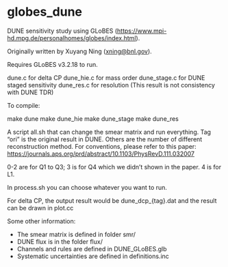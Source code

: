 # globes_dune
DUNE sensitivity study using GLoBES (https://www.mpi-hd.mpg.de/personalhomes/globes/index.html).

Originally written by Xuyang Ning (xning@bnl.gov).

Requires GLoBES v3.2.18 to run.

dune.c	  for delta CP
dune_hie.c  for mass order
dune_stage.c for DUNE staged sensitivity
dune_res.c  for resolution (This result is not consistency with DUNE TDR)

To compile:

make dune
make dune_hie
make dune_stage
make dune_res

A script all.sh that can change the smear matrix and run everything. 
Tag “ori” is the original result in DUNE. Others are the number of different reconstruction method. For conventions, please refer to this paper: https://journals.aps.org/prd/abstract/10.1103/PhysRevD.111.032007

0-2 are for Q1 to Q3; 
3 is for Q4 which we didn’t shown in the paper.
4 is for L1.

In process.sh you can choose whatever you want to run.

For delta CP, the output result would be dune_dcp_{tag}.dat and the result can be drawn in plot.cc

Some other information:
- The smear matrix is defined in folder smr/
- DUNE flux is in the folder flux/
- Channels and rules are defined in DUNE_GLoBES.glb
- Systematic uncertainties are defined in definitions.inc
